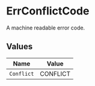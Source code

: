 # ErrConflictCode

A machine readable error code.


## Values

| Name       | Value      |
| ---------- | ---------- |
| `Conflict` | CONFLICT   |